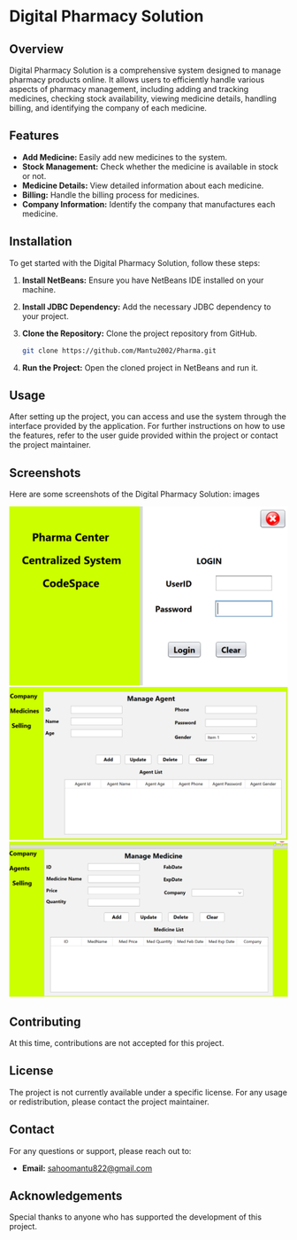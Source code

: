 # Digital Pharmacy Solution

## Overview

Digital Pharmacy Solution is a comprehensive system designed to manage pharmacy products online. It allows users to efficiently handle various aspects of pharmacy management, including adding and tracking medicines, checking stock availability, viewing medicine details, handling billing, and identifying the company of each medicine.

## Features

- **Add Medicine:** Easily add new medicines to the system.
- **Stock Management:** Check whether the medicine is available in stock or not.
- **Medicine Details:** View detailed information about each medicine.
- **Billing:** Handle the billing process for medicines.
- **Company Information:** Identify the company that manufactures each medicine.

## Installation

To get started with the Digital Pharmacy Solution, follow these steps:

1. **Install NetBeans:** Ensure you have NetBeans IDE installed on your machine.
2. **Install JDBC Dependency:** Add the necessary JDBC dependency to your project.
3. **Clone the Repository:** Clone the project repository from GitHub.

    ```bash
    git clone https://github.com/Mantu2002/Pharma.git
    ```

4. **Run the Project:** Open the cloned project in NetBeans and run it.

## Usage

After setting up the project, you can access and use the system through the interface provided by the application. For further instructions on how to use the features, refer to the user guide provided within the project or contact the project maintainer.

## Screenshots

Here are some screenshots of the Digital Pharmacy Solution:
images



  
![Main Dashboard](images/image_01.png)
![Main Dashboard](images/image_02.png)
![Main Dashboard](images/image_03.png)

## Contributing

At this time, contributions are not accepted for this project.

## License

The project is not currently available under a specific license. For any usage or redistribution, please contact the project maintainer.

## Contact

For any questions or support, please reach out to:

- **Email:** sahoomantu822@gmail.com

## Acknowledgements

Special thanks to anyone who has supported the development of this project.
